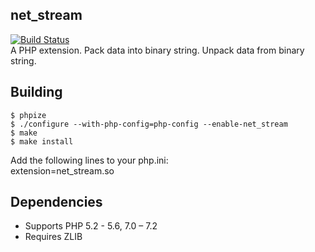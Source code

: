 ﻿net_stream  
----------  
[![Build Status](https://www.travis-ci.org/zirgex/net_stream.svg?branch=master)](https://www.travis-ci.org/zirgex/net_stream)  
A PHP extension. Pack data into binary string. Unpack data from binary string.  
  
Building  
--------  
    $ phpize  
    $ ./configure --with-php-config=php-config --enable-net_stream  
    $ make  
    $ make install  
  
Add the following lines to your php.ini:  
    extension=net_stream.so  
  
Dependencies  
------------  
* Supports PHP 5.2 - 5.6, 7.0 – 7.2  
* Requires ZLIB  
  